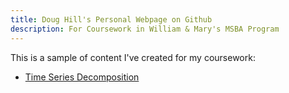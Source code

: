 ```yaml
---
title: Doug Hill's Personal Webpage on Github
description: For Coursework in William & Mary's MSBA Program
---
```


This is a sample of content I've created for my coursework:

- [Time Series Decomposition](/TimeSeries/index.md)


